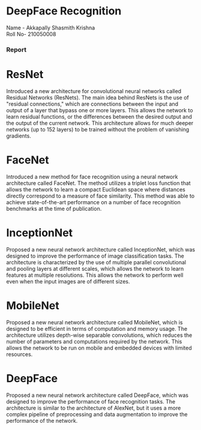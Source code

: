 # DeepFace Recognition
Name - Akkapally Shasmith Krishna <br>
Roll No- 210050008
<h3> Report </h3>

# ResNet
Introduced a new architecture for convolutional neural networks called Residual Networks (ResNets). The main idea behind ResNets is the use of "residual connections," which are connections between the input and output of a layer that bypass one or more layers. This allows the network to learn residual functions, or the differences between the desired output and the output of the current network. This architecture allows for much deeper networks (up to 152 layers) to be trained without the problem of vanishing gradients.

# FaceNet
Introduced a new method for face recognition using a neural network architecture called FaceNet. The method utilizes a triplet loss function that allows the network to learn a compact Euclidean space where distances directly correspond to a measure of face similarity. This method was able to achieve state-of-the-art performance on a number of face recognition benchmarks at the time of publication.

# InceptionNet
Proposed a new neural network architecture called InceptionNet, which was designed to improve the performance of image classification tasks. The architecture is characterized by the use of multiple parallel convolutional and pooling layers at different scales, which allows the network to learn features at multiple resolutions. This allows the network to perform well even when the input images are of different sizes.

# MobileNet
Proposed a new neural network architecture called MobileNet, which is designed to be efficient in terms of computation and memory usage. The architecture utilizes depth-wise separable convolutions, which reduces the number of parameters and computations required by the network. This allows the network to be run on mobile and embedded devices with limited resources.

# DeepFace
Proposed a new neural network architecture called DeepFace, which was designed to improve the performance of face recognition tasks. The architecture is similar to the architecture of AlexNet, but it uses a more complex pipeline of preprocessing and data augmentation to improve the performance of the network.







